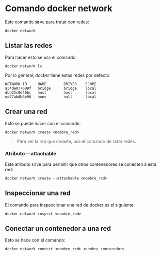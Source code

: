 # Comando docker network

Este comando sirve para tratar con redes:

    docker network

## Listar las redes

Para hacer esto se usa el comando:

    docker network ls

Por lo general, docker tiene estas redes por defecto:

    NETWORK ID     NAME        DRIVER    SCOPE
    a34de077609f   bridge      bridge    local
    dbb22c0d40bc   host        host      local
    ee77ab0b8e90   none        null      local


## Crear una red

Esto se puede hacer con el comando:

    docker network create <nombre_red>

>Para ver la red que creaste, usa el comando de listar redes.

### Atributo --attachable

Este atributo sirve para permitir que otros contenedores se conecten a esta red:

    docker network create --attachable <nombre_red>

## Inspeccionar una red

El comando para inspeccionar una red de docker es el siguiente:

    docker network inspect <nombre_red>

## Conectar un contenedor a una red

Esto se hace con el comando:

    docker network connect <nombre_red> <nombre_contenedor>